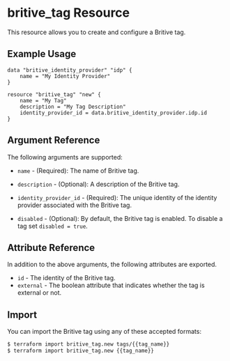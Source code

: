 # britive_tag Resource

This resource allows you to create and configure a Britive tag.

## Example Usage

```hcl
data "britive_identity_provider" "idp" {
    name = "My Identity Provider"
}

resource "britive_tag" "new" {
    name = "My Tag"
    description = "My Tag Description"
    identity_provider_id = data.britive_identity_provider.idp.id
}
```

## Argument Reference

The following arguments are supported:

* `name` - (Required): The name of Britive tag.

* `description` - (Optional): A description of the Britive tag.

* `identity_provider_id` - (Required): The unique identity of the identity provider associated with the Britive tag.

* `disabled` - (Optional): By default, the Britive tag is enabled. To disable a tag set `disabled = true`.

## Attribute Reference

In addition to the above arguments, the following attributes are exported.

* `id` - The identity of the Britive tag.
* `external` - The boolean attribute that indicates whether the tag is external or not.

## Import

You can import the Britive tag using any of these accepted formats:

```sh
$ terraform import britive_tag.new tags/{{tag_name}}
$ terraform import britive_tag.new {{tag_name}}
```
